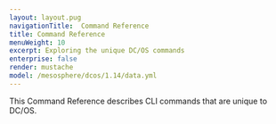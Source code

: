 ```yaml
---
layout: layout.pug
navigationTitle:  Command Reference
title: Command Reference
menuWeight: 10
excerpt: Exploring the unique DC/OS commands
enterprise: false
render: mustache
model: /mesosphere/dcos/1.14/data.yml
---
```


This Command Reference describes CLI commands that are unique to DC/OS.
